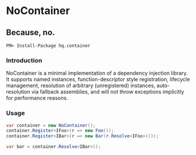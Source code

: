 # NoContainer
## Because, no.

```
PM> Install-Package hq.container
```

### Introduction
NoContainer is a minimal implementation of a dependency injection library. It supports named instances,
function-descriptor style registration, lifecycle management, resolution of arbitrary (unregistered) instances,
auto-resolution via fallback assemblies, and will not throw exceptions implicitly for performance reasons.

### Usage

```csharp
var container = new NoContainer();
container.Register<IFoo>(r => new Foo());
container.Register<IBar>(r => new Bar(r.Resolve<IFoo>()));

var bar = container.Resolve<IBar>();
```